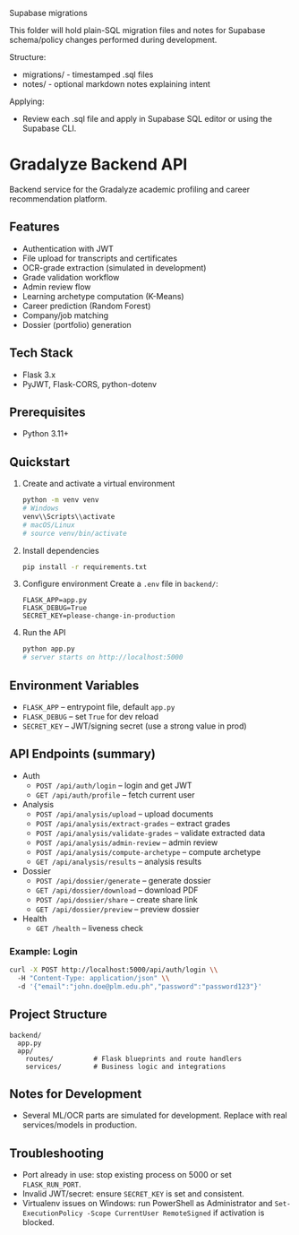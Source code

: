 Supabase migrations

This folder will hold plain-SQL migration files and notes for Supabase schema/policy changes performed during development.

Structure:
- migrations/ - timestamped .sql files
- notes/ - optional markdown notes explaining intent

Applying:
- Review each .sql file and apply in Supabase SQL editor or using the Supabase CLI.

# Gradalyze Backend API

Backend service for the Gradalyze academic profiling and career recommendation platform.

## Features

- Authentication with JWT
- File upload for transcripts and certificates
- OCR-grade extraction (simulated in development)
- Grade validation workflow
- Admin review flow
- Learning archetype computation (K-Means)
- Career prediction (Random Forest)
- Company/job matching
- Dossier (portfolio) generation

## Tech Stack

- Flask 3.x
- PyJWT, Flask-CORS, python-dotenv

## Prerequisites

- Python 3.11+

## Quickstart

1. Create and activate a virtual environment
   ```bash
   python -m venv venv
   # Windows
   venv\\Scripts\\activate
   # macOS/Linux
   # source venv/bin/activate
   ```

2. Install dependencies
   ```bash
   pip install -r requirements.txt
   ```

3. Configure environment
   Create a `.env` file in `backend/`:
   ```env
   FLASK_APP=app.py
   FLASK_DEBUG=True
   SECRET_KEY=please-change-in-production
   ```

4. Run the API
   ```bash
   python app.py
   # server starts on http://localhost:5000
   ```

## Environment Variables

- `FLASK_APP` – entrypoint file, default `app.py`
- `FLASK_DEBUG` – set `True` for dev reload
- `SECRET_KEY` – JWT/signing secret (use a strong value in prod)

## API Endpoints (summary)

- Auth
  - `POST /api/auth/login` – login and get JWT
  - `GET /api/auth/profile` – fetch current user
- Analysis
  - `POST /api/analysis/upload` – upload documents
  - `POST /api/analysis/extract-grades` – extract grades
  - `POST /api/analysis/validate-grades` – validate extracted data
  - `POST /api/analysis/admin-review` – admin review
  - `POST /api/analysis/compute-archetype` – compute archetype
  - `GET /api/analysis/results` – analysis results
- Dossier
  - `POST /api/dossier/generate` – generate dossier
  - `GET /api/dossier/download` – download PDF
  - `POST /api/dossier/share` – create share link
  - `GET /api/dossier/preview` – preview dossier
- Health
  - `GET /health` – liveness check

### Example: Login

```bash
curl -X POST http://localhost:5000/api/auth/login \\
  -H "Content-Type: application/json" \\
  -d '{"email":"john.doe@plm.edu.ph","password":"password123"}'
```

## Project Structure

```
backend/
  app.py
  app/
    routes/          # Flask blueprints and route handlers
    services/        # Business logic and integrations
```

## Notes for Development

- Several ML/OCR parts are simulated for development. Replace with real services/models in production.

## Troubleshooting

- Port already in use: stop existing process on 5000 or set `FLASK_RUN_PORT`.
- Invalid JWT/secret: ensure `SECRET_KEY` is set and consistent.
- Virtualenv issues on Windows: run PowerShell as Administrator and `Set-ExecutionPolicy -Scope CurrentUser RemoteSigned` if activation is blocked.


